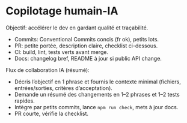 # Copilotage humain-IA

Objectif: accélérer le dev en gardant qualité et traçabilité.
- Commits: Conventional Commits concis (fr ok), petits lots.
- PR: petite portée, description claire, checklist ci-dessous.
- CI: build, lint, tests verts avant merge.
- Docs: changelog bref, README à jour si public API change.

Flux de collaboration IA (résumé):
- Décris l’objectif en 1 phrase et fournis le contexte minimal (fichiers, entrées/sorties, critères d’acceptation).
- Demande un résumé des changements en 1–2 phrases et 1–2 tests rapides.
- Intègre par petits commits, lance `npm run check`, mets à jour docs.
- PR courte, vérifie la checklist.
